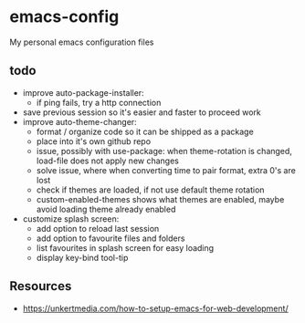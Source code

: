 # emacs-config
My personal emacs configuration files

## todo
- improve auto-package-installer:
	- if ping fails, try a http connection
- save previous session so it's easier and faster to proceed work
- improve auto-theme-changer:
	- format / organize code so it can be shipped as a package
	- place into it's own github repo
	- issue, possibly with use-package: when theme-rotation is changed, load-file does not apply new changes
	- solve issue, where when converting time to pair format, extra 0's are lost
	- check if themes are loaded, if not use default theme rotation
	- custom-enabled-themes shows what themes are enabled, maybe avoid loading theme already enabled
- customize splash screen:
	- add option to reload last session
	- add option to favourite files and folders
	- list favourites in splash screen for easy loading
	- display key-bind tool-tip

## Resources
- https://unkertmedia.com/how-to-setup-emacs-for-web-development/